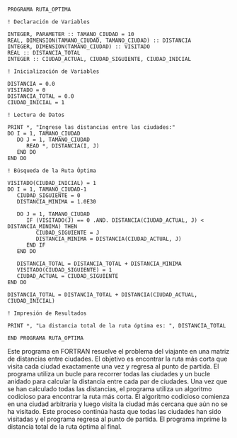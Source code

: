 ```
PROGRAMA RUTA_OPTIMA

! Declaración de Variables

INTEGER, PARAMETER :: TAMANO_CIUDAD = 10
REAL, DIMENSION(TAMANO_CIUDAD, TAMANO_CIUDAD) :: DISTANCIA
INTEGER, DIMENSION(TAMANO_CIUDAD) :: VISITADO
REAL :: DISTANCIA_TOTAL
INTEGER :: CIUDAD_ACTUAL, CIUDAD_SIGUIENTE, CIUDAD_INICIAL

! Inicialización de Variables

DISTANCIA = 0.0
VISITADO = 0
DISTANCIA_TOTAL = 0.0
CIUDAD_INICIAL = 1

! Lectura de Datos

PRINT *, "Ingrese las distancias entre las ciudades:"
DO I = 1, TAMANO_CIUDAD
   DO J = 1, TAMANO_CIUDAD
      READ *, DISTANCIA(I, J)
   END DO
END DO

! Búsqueda de la Ruta Óptima

VISITADO(CIUDAD_INICIAL) = 1
DO I = 1, TAMANO_CIUDAD-1
   CIUDAD_SIGUIENTE = 0
   DISTANCIA_MINIMA = 1.0E30

   DO J = 1, TAMANO_CIUDAD
      IF (VISITADO(J) == 0 .AND. DISTANCIA(CIUDAD_ACTUAL, J) < DISTANCIA_MINIMA) THEN
         CIUDAD_SIGUIENTE = J
         DISTANCIA_MINIMA = DISTANCIA(CIUDAD_ACTUAL, J)
      END IF
   END DO

   DISTANCIA_TOTAL = DISTANCIA_TOTAL + DISTANCIA_MINIMA
   VISITADO(CIUDAD_SIGUIENTE) = 1
   CIUDAD_ACTUAL = CIUDAD_SIGUIENTE
END DO

DISTANCIA_TOTAL = DISTANCIA_TOTAL + DISTANCIA(CIUDAD_ACTUAL, CIUDAD_INICIAL)

! Impresión de Resultados

PRINT *, "La distancia total de la ruta óptima es: ", DISTANCIA_TOTAL

END PROGRAMA RUTA_OPTIMA
```

Este programa en FORTRAN resuelve el problema del viajante en una matriz de distancias entre ciudades. El objetivo es encontrar la ruta más corta que visita cada ciudad exactamente una vez y regresa al punto de partida. El programa utiliza un bucle para recorrer todas las ciudades y un bucle anidado para calcular la distancia entre cada par de ciudades. Una vez que se han calculado todas las distancias, el programa utiliza un algoritmo codicioso para encontrar la ruta más corta. El algoritmo codicioso comienza en una ciudad arbitraria y luego visita la ciudad más cercana que aún no se ha visitado. Este proceso continúa hasta que todas las ciudades han sido visitadas y el programa regresa al punto de partida. El programa imprime la distancia total de la ruta óptima al final.